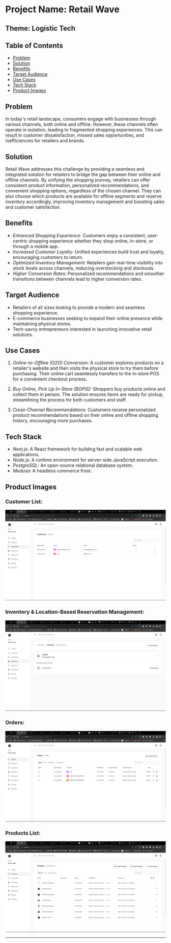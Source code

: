 # Project Name: Retail Wave
## Theme: Logistic Tech
## Table of Contents
- [Problem](#problem)
- [Solution](#solution)
- [Benefits](#benefits)
- [Target Audience](#target-audience)
- [Use Cases](#use-cases)
- [Tech Stack](#tech-stack)
- [Product Images](#product-images)

## Problem

In today's retail landscape, consumers engage with businesses through various channels, both online and offline. However, these channels often operate in isolation, leading to fragmented shopping experiences. This can result in customer dissatisfaction, missed sales opportunities, and inefficiencies for retailers and brands.

## Solution

Retail Wave addresses this challenge by providing a seamless and integrated solution for retailers to bridge the gap between their online and offline channels. By unifying the shopping journey, retailers can offer consistent product information, personalized recommendations, and convenient shopping options, regardless of the chosen channel. They can also choose which products are available for offline segments and reserve inventory accordingly, improving inventory management and boosting sales and customer satisfaction.

## Benefits

- *Enhanced Shopping Experience:* Customers enjoy a consistent, user-centric shopping experience whether they shop online, in-store, or through a mobile app.
- *Increased Customer Loyalty:* Unified experiences build trust and loyalty, encouraging customers to return.
- *Optimized Inventory Management:* Retailers gain real-time visibility into stock levels across channels, reducing overstocking and stockouts.
- *Higher Conversion Rates:* Personalized recommendations and smoother transitions between channels lead to higher conversion rates.

## Target Audience

- Retailers of all sizes looking to provide a modern and seamless shopping experience.
- E-commerce businesses seeking to expand their online presence while maintaining physical stores.
- Tech-savvy entrepreneurs interested in launching innovative retail solutions.

## Use Cases

1. *Online-to-Offline (O2O) Conversion:* A customer explores products on a retailer's website and then visits the physical store to try them before purchasing. Their online cart seamlessly transfers to the in-store POS for a convenient checkout process.

2. *Buy Online, Pick Up In-Store (BOPIS):* Shoppers buy products online and collect them in person. The solution ensures items are ready for pickup, streamlining the process for both customers and staff.

3. *Cross-Channel Recommendations:* Customers receive personalized product recommendations based on their online and offline shopping history, encouraging more purchases.

## Tech Stack

- *Next.js:* A React framework for building fast and scalable web applications.
- *Node.js:* A runtime environment for server-side JavaScript execution.
- *PostgreSQL:* An open-source relational database system.
- *Medusa:* A headless commerce front.

## Product Images

### Customer List:
![Customer List](./Images/Customer_list.jpg)

### Inventory & Location-Based Reservation Management:
![Inventory & Location-Based Reservation Management](./Images/Inventory_omnichannel.jpg)

### Orders:
![Orders](./Images/Orders_Dashboard.jpg)

### Products List:
![Products List](./Images/Products_list.jpg)

---